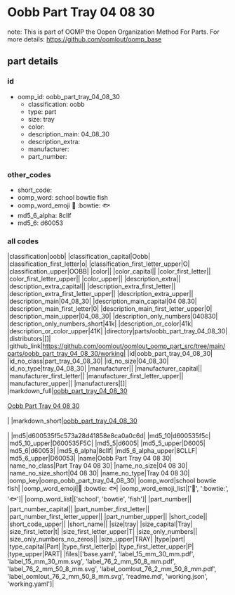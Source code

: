 # Oobb Part Tray 04 08 30  

note: This is part of OOMP the Oopen Organization Method For Parts. For more details: https://github.com/oomlout/oomp_base

##  part details





### id
* oomp_id: oobb_part_tray_04_08_30
  * classification: oobb
  * type: part
  * size: tray
  * color: 
  * description_main: 04_08_30
  * description_extra: 
  * manufacturer: 
  * part_number: 

### other_codes
* short_code: 
* oomp_word: school bowtie fish
* oomp_word_emoji :school: :bowtie: :fish:
* md5_6_alpha: 8cllf
* md5_6: d60053

### all codes 
|classification|oobb|
|classification_capital|Oobb|
|classification_first_letter|o|
|classification_first_letter_upper|O|
|classification_upper|OOBB|
|color||
|color_capital||
|color_first_letter||
|color_first_letter_upper||
|color_upper||
|description_extra||
|description_extra_capital||
|description_extra_first_letter||
|description_extra_first_letter_upper||
|description_extra_upper||
|description_main|04_08_30|
|description_main_capital|04 08.30|
|description_main_first_letter|0|
|description_main_first_letter_upper|0|
|description_main_upper|04_08_30|
|description_only_numbers|040830|
|description_only_numbers_short|41k|
|description_or_color|41k|
|description_or_color_upper|41K|
|directory|parts/oobb_part_tray_04_08_30|
|distributors|[]|
|github_link|https://github.com/oomlout/oomlout_oomp_part_src/tree/main/parts/oobb_part_tray_04_08_30/working|
|id|oobb_part_tray_04_08_30|
|id_no_class|part_tray_04_08_30|
|id_no_size|04_08_30|
|id_no_type|tray_04_08_30|
|manufacturer||
|manufacturer_capital||
|manufacturer_first_letter||
|manufacturer_first_letter_upper||
|manufacturer_upper||
|manufacturers|[]|
|markdown_full|[oobb_part_tray_04_08_30](https://github.com/oomlout/oomlout_oomp_part_src/tree/main/parts/oobb_part_tray_04_08_30/working)<br>[](https://github.com/oomlout/oomlout_oomp_part_src/tree/main/parts/oobb_part_tray_04_08_30/working)<br>[Oobb Part Tray 04 08 30](https://github.com/oomlout/oomlout_oomp_part_src/tree/main/parts/oobb_part_tray_04_08_30/working)<br><br>|
|markdown_short|[oobb_part_tray_04_08_30](https://github.com/oomlout/oomlout_oomp_part_src/tree/main/parts/oobb_part_tray_04_08_30/working)<br><br>|
|md5|d600535f5c573a28d41858e8ca0a0c6d|
|md5_10|d600535f5c|
|md5_10_upper|D600535F5C|
|md5_5|d6005|
|md5_5_upper|D6005|
|md5_6|d60053|
|md5_6_alpha|8cllf|
|md5_6_alpha_upper|8CLLF|
|md5_6_upper|D60053|
|name|Oobb Part Tray 04 08 30|
|name_no_class|Part Tray 04 08 30|
|name_no_size|04 08 30|
|name_no_size_short|04 08 30|
|name_no_type|Tray 04 08 30|
|oomp_key|oomp_oobb_part_tray_04_08_30|
|oomp_word|school bowtie fish|
|oomp_word_emoji|:school: :bowtie: :fish:|
|oomp_word_emoji_list|[':school:', ':bowtie:', ':fish:']|
|oomp_word_list|['school', 'bowtie', 'fish']|
|part_number||
|part_number_capital||
|part_number_first_letter||
|part_number_first_letter_upper||
|part_number_upper||
|short_code||
|short_code_upper||
|short_name||
|size|tray|
|size_capital|Tray|
|size_first_letter|t|
|size_first_letter_upper|T|
|size_only_numbers||
|size_only_numbers_no_zeros||
|size_upper|TRAY|
|type|part|
|type_capital|Part|
|type_first_letter|p|
|type_first_letter_upper|P|
|type_upper|PART|
|files|['base.yaml', 'label_15_mm_30_mm.pdf', 'label_15_mm_30_mm.svg', 'label_76_2_mm_50_8_mm.pdf', 'label_76_2_mm_50_8_mm.svg', 'label_oomlout_76_2_mm_50_8_mm.pdf', 'label_oomlout_76_2_mm_50_8_mm.svg', 'readme.md', 'working.json', 'working.yaml']|
